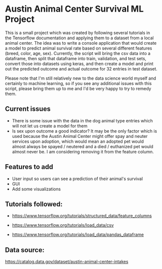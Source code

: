 # Austin Animal Center Survival ML Project

This is a small project which was created by following several tutorials in the Tensorflow documentation and applying them to a dataset from a local animal center. The idea was to write a console application that would create a model to predict animal survival rate based on several different features (breed, color, age, sex). Currently, the script will bring the csv data into a dataframe, then split that dataframe into train, validation, and test sets, convert those into datasets using keras, and then create a model and print out the predicted outcome and actual outcome for 32 entries in test dataset. 

Please note that I'm still relatively new to the data science world myself and certainly to machine learning, so if you see any additional issues with this script, please bring them up to me and I'd be very happy to try to remedy them. 

## Current issues

* There is some issue with the data in the dog animal type entries which will not let us create a model for them
* Is sex upon outcome a good indicator? It may be the only factor which is used because the Austin Animal Center might offer spay and neuter services upon adoption, which would mean an adopted pet would almost always be spayed / neutered and a died / euthanized pet would almost never be. I am considering removing it from the feature column. 

## Features to add

* User input so users can see a prediction of their animal's survival
* GUI
* Add some visualizations

## Tutorials followed:
* https://www.tensorflow.org/tutorials/structured_data/feature_columns

* https://www.tensorflow.org/tutorials/load_data/csv

* https://www.tensorflow.org/tutorials/load_data/pandas_dataframe

## Data source:
https://catalog.data.gov/dataset/austin-animal-center-intakes
